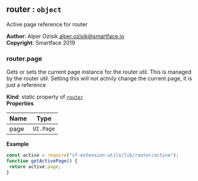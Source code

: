 <a name="module_router"></a>

## router : <code>object</code>
Active page reference for router

**Author**: Alper Ozisik <alper.ozisik@smartface.io>  
**Copyright**: Smartface 2019  
<a name="module_router.page"></a>

### router.page
Gets or sets the current page instance for the router util. This is managed by the router util. Setting this will not activly change the current page, it is just a reference

**Kind**: static property of [<code>router</code>](#module_router)  
**Properties**

| Name | Type |
| --- | --- |
| page | <code>UI.Page</code> | 

**Example**  
```js
const active = require("sf-extension-utils/lib/router/active");
function getActivePage() {
 return active.page;
}
```
